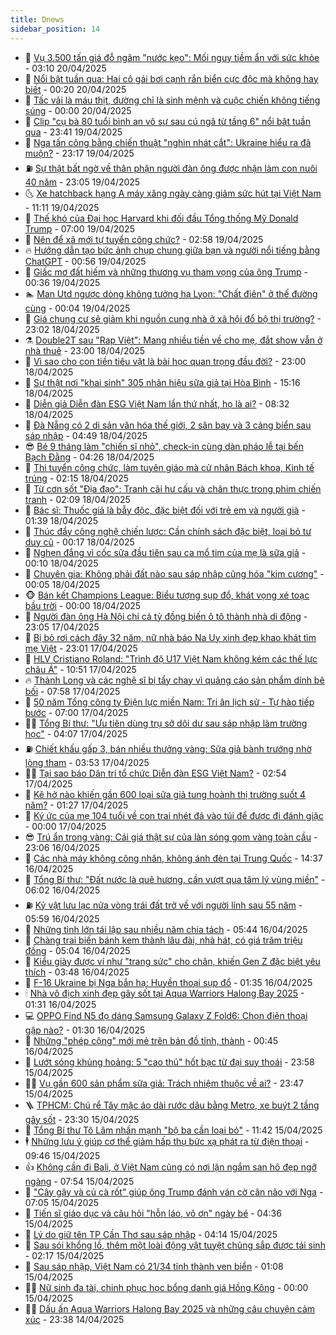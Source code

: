 ```yaml
---
title: Dnews
sidebar_position: 14
---
```


<!-- dantri-dnews:START -->
- 🤠 [Vụ 3.500 tấn giá đỗ ngâm &quot;nước kẹo&quot;: Mối nguy tiềm ẩn với sức khỏe](https://dantri.com.vn/suc-khoe/vu-3500-tan-gia-do-ngam-nuoc-keo-moi-nguy-tiem-an-voi-suc-khoe-20250420084113308.htm) - 03:10 20/04/2025
- 🌈 [Nổi bật tuần qua: Hai cô gái bơi cạnh rắn biển cực độc mà không hay biết](https://dantri.com.vn/khoa-hoc/noi-bat-tuan-qua-hai-co-gai-boi-canh-ran-bien-cuc-doc-ma-khong-hay-biet-20250413141451531.htm) - 00:20 20/04/2025
- 🐎 [Tấc vải là máu thịt, đường chỉ là sinh mệnh và cuộc chiến không tiếng súng](https://dantri.com.vn/xa-hoi/tac-vai-la-mau-thit-duong-chi-la-sinh-menh-va-cuoc-chien-khong-tieng-sung-20250418113454944.htm) - 00:00 20/04/2025
- 👹 [Clip &quot;cụ bà 80 tuổi bình an vô sự sau cú ngã từ tầng 6&quot; nổi bật tuần qua](https://dantri.com.vn/cong-nghe/clip-cu-ba-80-tuoi-binh-an-vo-su-sau-cu-nga-tu-tang-6-noi-bat-tuan-qua-20250420061805989.htm) - 23:41 19/04/2025
- 🫶 [Nga tấn công bằng chiến thuật &quot;nghìn nhát cắt&quot;: Ukraine hiểu ra đã muộn?](https://dantri.com.vn/the-gioi/nga-tan-cong-bang-chien-thuat-nghin-nhat-cat-ukraine-hieu-ra-da-muon-20250411164249485.htm) - 23:17 19/04/2025
- ⛽️ [Sự thật bất ngờ về thân phận người đàn ông được nhận làm con nuôi 40 năm](https://dantri.com.vn/doi-song/su-that-bat-ngo-ve-than-phan-nguoi-dan-ong-duoc-nhan-lam-con-nuoi-40-nam-20250418173012169.htm) - 23:05 19/04/2025
- 🌜 [Xe hatchback hạng A máy xăng ngày càng giảm sức hút tại Việt Nam](https://dantri.com.vn/o-to-xe-may/xe-hatchback-hang-a-may-xang-ngay-cang-giam-suc-hut-tai-viet-nam-20250419131903019.htm) - 11:11 19/04/2025
- 💪 [Thế khó của Đại học Harvard khi đối đầu Tổng thống Mỹ Donald Trump](https://dantri.com.vn/giao-duc/the-kho-cua-dai-hoc-harvard-khi-doi-dau-tong-thong-my-donald-trump-20250418131550140.htm) - 07:00 19/04/2025
- 🎊 [Nên để xã mới tự tuyển công chức?](https://dantri.com.vn/noi-vu/nen-de-xa-moi-tu-tuyen-cong-chuc-20250419015336387.htm) - 02:58 19/04/2025
- 🔥 [Hướng dẫn tạo bức ảnh chụp chung giữa bạn và người nổi tiếng bằng ChatGPT](https://dantri.com.vn/cong-nghe/huong-dan-tao-buc-anh-chup-chung-giua-ban-va-nguoi-noi-tieng-bang-chatgpt-20250419043218666.htm) - 00:56 19/04/2025
- 👀 [Giấc mơ đất hiếm và những thương vụ tham vọng của ông Trump](https://dantri.com.vn/the-gioi/giac-mo-dat-hiem-va-nhung-thuong-vu-tham-vong-cua-ong-trump-20250316211845014.htm) - 00:36 19/04/2025
- 🏊 [Man Utd ngược dòng không tưởng hạ Lyon: &quot;Chất điên&quot; ở thế đường cùng](https://dantri.com.vn/the-thao/man-utd-nguoc-dong-khong-tuong-ha-lyon-chat-dien-o-the-duong-cung-20250418234809637.htm) - 00:04 19/04/2025
- 🥸 [Giá chung cư sẽ giảm khi nguồn cung nhà ở xã hội đổ bộ thị trường?](https://dantri.com.vn/bat-dong-san/gia-chung-cu-se-giam-khi-nguon-cung-nha-o-xa-hoi-do-bo-thi-truong-20250418151738555.htm) - 23:02 18/04/2025
- ⚗️ [Double2T sau &quot;Rap Việt&quot;: Mang nhiều tiền về cho mẹ, đắt show vẫn ở nhà thuê](https://dantri.com.vn/giai-tri/double2t-sau-rap-viet-mang-nhieu-tien-ve-cho-me-dat-show-van-o-nha-thue-20250418091257472.htm) - 23:00 18/04/2025
- 🐲 [Vì sao cho con tiền tiêu vặt là bài học quan trọng đầu đời?](https://dantri.com.vn/giao-duc/vi-sao-cho-con-tien-tieu-vat-la-bai-hoc-quan-trong-dau-doi-20250416105646841.htm) - 23:00 18/04/2025
- 🌁 [Sự thật nơi &quot;khai sinh&quot; 305 nhãn hiệu sữa giả tại Hòa Bình](https://dantri.com.vn/suc-khoe/su-that-noi-khai-sinh-305-nhan-hieu-sua-gia-tai-hoa-binh-20250418220021250.htm) - 15:16 18/04/2025
- 🧐 [Diễn giả Diễn đàn ESG Việt Nam lần thứ nhất, họ là ai?](https://dantri.com.vn/kinh-doanh/dien-gia-dien-dan-esg-viet-nam-lan-thu-nhat-ho-la-ai-20250418133648707.htm) - 08:32 18/04/2025
- 👹 [Đà Nẵng có 2 di sản văn hóa thế giới, 2 sân bay và 3 cảng biển sau sáp nhập](https://dantri.com.vn/xa-hoi/da-nang-co-2-di-san-van-hoa-the-gioi-2-san-bay-va-3-cang-bien-sau-sap-nhap-20250418073559160.htm) - 04:49 18/04/2025
- 😎 [Bé 9 tháng làm &quot;chiến sĩ nhỏ&quot;, check-in cùng dàn pháo lễ tại bến Bạch Đằng](https://dantri.com.vn/du-lich/be-9-thang-lam-chien-si-nho-check-in-cung-dan-phao-le-tai-ben-bach-dang-20250417141043955.htm) - 04:26 18/04/2025
- 🤭 [Thi tuyển công chức, làm tuyên giáo mà cử nhân Bách khoa, Kinh tế trúng](https://dantri.com.vn/noi-vu/thi-tuyen-cong-chuc-lam-tuyen-giao-ma-cu-nhan-bach-khoa-kinh-te-trung-20250418010227632.htm) - 02:15 18/04/2025
- 🦣 [Từ cơn sốt &quot;Địa đạo&quot;: Tranh cãi hư cấu và chân thực trong phim chiến tranh](https://dantri.com.vn/giai-tri/tu-con-sot-dia-dao-tranh-cai-hu-cau-va-chan-thuc-trong-phim-chien-tranh-20250417092437024.htm) - 02:09 18/04/2025
- 🙉 [Bác sĩ: Thuốc giả là bẫy độc, đặc biệt đối với trẻ em và người già](https://dantri.com.vn/suc-khoe/bac-si-thuoc-gia-la-bay-doc-dac-biet-doi-voi-tre-em-va-nguoi-gia-20250418074749903.htm) - 01:39 18/04/2025
- 🗽 [Thúc đẩy công nghệ chiến lược: Cần chính sách đặc biệt, loại bỏ tư duy cũ](https://dantri.com.vn/cong-nghe/thuc-day-cong-nghe-chien-luoc-can-chinh-sach-dac-biet-loai-bo-tu-duy-cu-20250417224513448.htm) - 00:17 18/04/2025
- 🐻 [Nghẹn đắng vì cốc sữa đầu tiên sau ca mổ tim của mẹ là sữa giả](https://dantri.com.vn/suc-khoe/nghen-dang-vi-coc-sua-dau-tien-sau-ca-mo-tim-cua-me-la-sua-gia-20250417210257947.htm) - 00:10 18/04/2025
- 🫣 [Chuyên gia: Không phải đất nào sau sáp nhập cũng hóa &quot;kim cương&quot;](https://dantri.com.vn/bat-dong-san/chuyen-gia-khong-phai-dat-nao-sau-sap-nhap-cung-hoa-kim-cuong-20250417173057266.htm) - 00:05 18/04/2025
- 🐵 [Bán kết Champions League: Biểu tượng sụp đổ, khát vọng xé toạc bầu trời](https://dantri.com.vn/the-thao/ban-ket-champions-league-bieu-tuong-sup-do-khat-vong-xe-toac-bau-troi-20250417233518141.htm) - 00:00 18/04/2025
- 🥷 [Người đàn ông Hà Nội chi cả tỷ đồng biến ô tô thành nhà di động](https://dantri.com.vn/du-lich/nguoi-dan-ong-ha-noi-chi-ca-ty-dong-bien-o-to-thanh-nha-di-dong-20250416081815365.htm) - 23:05 17/04/2025
- 🐻 [Bị bỏ rơi cách đây 32 năm, nữ nhà báo Na Uy xinh đẹp khao khát tìm mẹ Việt](https://dantri.com.vn/doi-song/bi-bo-roi-cach-day-32-nam-nu-nha-bao-na-uy-xinh-dep-khao-khat-tim-me-viet-20250416154527213.htm) - 23:01 17/04/2025
- 🥸 [HLV Cristiano Roland: &quot;Trình độ U17 Việt Nam không kém các thế lực châu Á&quot;](https://dantri.com.vn/the-thao/hlv-cristiano-roland-trinh-do-u17-viet-nam-khong-kem-cac-the-luc-chau-a-20250417163737432.htm) - 10:51 17/04/2025
- 🔥 [Thành Long và các nghệ sĩ bị tẩy chay vì quảng cáo sản phẩm dính bê bối](https://dantri.com.vn/giai-tri/thanh-long-va-cac-nghe-si-bi-tay-chay-vi-quang-cao-san-pham-dinh-be-boi-20250417143252554.htm) - 07:58 17/04/2025
- 🥰 [50 năm Tổng công ty Điện lực miền Nam: Tri ân lịch sử - Tự hào tiếp bước](https://dantri.com.vn/xa-hoi/50-nam-tong-cong-ty-dien-luc-mien-nam-tri-an-lich-su-tu-hao-tiep-buoc-20250417104439494.htm) - 07:00 17/04/2025
- 👨‍🏫 [Tổng Bí thư: &quot;Ưu tiên dùng trụ sở dôi dư sau sáp nhập làm trường học&quot;](https://dantri.com.vn/xa-hoi/tong-bi-thu-uu-tien-dung-tru-so-doi-du-sau-sap-nhap-lam-truong-hoc-20250417073257179.htm) - 04:07 17/04/2025
- ⛽️ [Chiết khấu gấp 3, bán nhiều thưởng vàng: Sữa giả bành trướng nhờ lòng tham](https://dantri.com.vn/suc-khoe/chiet-khau-gap-3-ban-nhieu-thuong-vang-sua-gia-banh-truong-nho-long-tham-20250417100549456.htm) - 03:53 17/04/2025
- 🧑‍💻 [Tại sao báo Dân trí tổ chức Diễn đàn ESG Việt Nam?](https://dantri.com.vn/kinh-doanh/tai-sao-bao-dan-tri-to-chuc-dien-dan-esg-viet-nam-20250411102816432.htm) - 02:54 17/04/2025
- 💪 [Kẽ hở nào khiến gần 600 loại sữa giả tung hoành thị trường suốt 4 năm?](https://dantri.com.vn/doi-song/ke-ho-nao-khien-gan-600-loai-sua-gia-tung-hoanh-thi-truong-suot-4-nam-20250416222954028.htm) - 01:27 17/04/2025
- 🔭 [Ký ức của mẹ 104 tuổi về con trai nhét đá vào túi để được đi đánh giặc](https://dantri.com.vn/lao-dong-viec-lam/ky-uc-cua-me-104-tuoi-ve-con-trai-nhet-da-vao-tui-de-duoc-di-danh-giac-20250416115854893.htm) - 00:00 17/04/2025
- 😎 [Trú ẩn trong vàng: Cái giá thật sự của làn sóng gom vàng toàn cầu](https://dantri.com.vn/kinh-doanh/tru-an-trong-vang-cai-gia-that-su-cua-lan-song-gom-vang-toan-cau-20250416102839502.htm) - 23:06 16/04/2025
- 🦩 [Các nhà máy không công nhân, không ánh đèn tại Trung Quốc](https://dantri.com.vn/cong-nghe/cac-nha-may-khong-cong-nhan-khong-anh-den-tai-trung-quoc-20250416161914536.htm) - 14:37 16/04/2025
- 🐻 [Tổng Bí thư: &quot;Đất nước là quê hương, cần vượt qua tâm lý vùng miền&quot;](https://dantri.com.vn/xa-hoi/tong-bi-thu-dat-nuoc-la-que-huong-can-vuot-qua-tam-ly-vung-mien-20250416103303179.htm) - 06:02 16/04/2025
- ⛽️ [Kỷ vật lưu lạc nửa vòng trái đất trở về với người lính sau 55 năm](https://dantri.com.vn/lao-dong-viec-lam/ky-vat-luu-lac-nua-vong-trai-dat-tro-ve-voi-nguoi-linh-sau-55-nam-20250415161135593.htm) - 05:59 16/04/2025
- 📝 [Những tỉnh lớn tái lập sau nhiều năm chia tách](https://dantri.com.vn/noi-vu/nhung-tinh-lon-tai-lap-sau-nhieu-nam-chia-tach-20250415184830426.htm) - 05:44 16/04/2025
- 💯 [Chàng trai biến bánh kem thành lâu đài, nhà hát, có giá trăm triệu đồng](https://dantri.com.vn/doi-song/chang-trai-bien-banh-kem-thanh-lau-dai-nha-hat-co-gia-tram-trieu-dong-20250409150031672.htm) - 05:04 16/04/2025
- 🤠 [Kiểu giày được ví như &quot;trang sức&quot; cho chân, khiến Gen Z đặc biệt yêu thích](https://dantri.com.vn/giai-tri/kieu-giay-duoc-vi-nhu-trang-suc-cho-chan-khien-gen-z-dac-biet-yeu-thich-20250327073306658.htm) - 03:48 16/04/2025
- 🧐 [F-16 Ukraine bị Nga bắn hạ: Huyền thoại sụp đổ](https://dantri.com.vn/the-gioi/f-16-ukraine-bi-nga-ban-ha-huyen-thoai-sup-do-20250415143913824.htm) - 01:35 16/04/2025
- 🕯 [Nhà vô địch xinh đẹp gây sốt tại Aqua Warriors Halong Bay 2025](https://dantri.com.vn/the-thao/nha-vo-dich-xinh-dep-gay-sot-tai-aqua-warriors-halong-bay-2025-20250416000329843.htm) - 01:31 16/04/2025
- 💻 [OPPO Find N5 đọ dáng Samsung Galaxy Z Fold6: Chọn điện thoại gập nào?](https://dantri.com.vn/cong-nghe/oppo-find-n5-do-dang-samsung-galaxy-z-fold6-chon-dien-thoai-gap-nao-20250415235846709.htm) - 01:30 16/04/2025
- 🌋 [Những &quot;phép cộng&quot; mới mẻ trên bản đồ tỉnh, thành](https://dantri.com.vn/noi-vu/nhung-phep-cong-moi-me-tren-ban-do-tinh-thanh-20250415130813446.htm) - 00:45 16/04/2025
- 🤖 [Lướt sóng khủng hoảng: 5 &quot;cao thủ&quot; hốt bạc từ đại suy thoái](https://dantri.com.vn/kinh-doanh/luot-song-khung-hoang-5-cao-thu-hot-bac-tu-dai-suy-thoai-20250415082932044.htm) - 23:58 15/04/2025
- 🧑‍💻 [Vụ gần 600 sản phẩm sữa giả: Trách nhiệm thuộc về ai?](https://dantri.com.vn/suc-khoe/vu-gan-600-san-pham-sua-gia-trach-nhiem-thuoc-ve-ai-20250415184523527.htm) - 23:47 15/04/2025
- 🪜 [TPHCM: Chú rể Tây mặc áo dài rước dâu bằng Metro, xe buýt 2 tầng gây sốt](https://dantri.com.vn/doi-song/tphcm-chu-re-tay-mac-ao-dai-ruoc-dau-bang-metro-xe-buyt-2-tang-gay-sot-20250416033429313.htm) - 23:30 15/04/2025
- 🚀 [Tổng Bí thư Tô Lâm nhấn mạnh &quot;bộ ba cần loại bỏ&quot;](https://dantri.com.vn/xa-hoi/tong-bi-thu-to-lam-nhan-manh-bo-ba-can-loai-bo-20250415141442703.htm) - 11:42 15/04/2025
- 🕴 [Những lưu ý giúp cơ thể giảm hấp thụ bức xạ phát ra từ điện thoại](https://dantri.com.vn/cong-nghe/nhung-luu-y-giup-co-the-giam-hap-thu-buc-xa-phat-ra-tu-dien-thoai-20250415122859215.htm) - 09:46 15/04/2025
- 👍 [Không cần đi Bali, ở Việt Nam cũng có nơi lặn ngắm san hô đẹp ngỡ ngàng](https://dantri.com.vn/du-lich/khong-can-di-bali-o-viet-nam-cung-co-noi-lan-ngam-san-ho-dep-ngo-ngang-20250415120603592.htm) - 07:54 15/04/2025
- 🥳 [&quot;Cây gậy và củ cà rốt&quot; giúp ông Trump đánh ván cờ cân não với Nga](https://dantri.com.vn/the-gioi/cay-gay-va-cu-ca-rot-giup-ong-trump-danh-van-co-can-nao-voi-nga-20250410201155340.htm) - 07:05 15/04/2025
- 🥳 [Tiến sĩ giáo dục và câu hỏi &quot;hỗn láo, vô ơn&quot; ngày bé](https://dantri.com.vn/giao-duc/tien-si-giao-duc-va-cau-hoi-hon-lao-vo-on-ngay-be-20250415105435409.htm) - 04:36 15/04/2025
- 🦩 [Lý do giữ tên TP Cần Thơ sau sáp nhập](https://dantri.com.vn/xa-hoi/ly-do-giu-ten-tp-can-tho-sau-sap-nhap-20250414223034385.htm) - 04:14 15/04/2025
- 🗽 [Sau sói khổng lồ, thêm một loài động vật tuyệt chủng sắp được tái sinh](https://dantri.com.vn/khoa-hoc/sau-soi-khong-lo-them-mot-loai-dong-vat-tuyet-chung-sap-duoc-tai-sinh-20250415014718757.htm) - 02:17 15/04/2025
- 🤖 [Sau sáp nhập, Việt Nam có 21/34 tỉnh thành ven biển](https://dantri.com.vn/noi-vu/sau-sap-nhap-viet-nam-co-2134-tinh-thanh-ven-bien-20250415061733257.htm) - 01:08 15/04/2025
- 🧑‍🏫 [Nữ sinh đa tài, chinh phục học bổng danh giá Hồng Kông](https://dantri.com.vn/giao-duc/nu-sinh-da-tai-chinh-phuc-hoc-bong-danh-gia-hong-kong-20250414221040175.htm) - 00:00 15/04/2025
- 👨‍🏫 [Dấu ấn Aqua Warriors Halong Bay 2025 và những câu chuyện cảm xúc](https://dantri.com.vn/the-thao/dau-an-aqua-warriors-halong-bay-2025-va-nhung-cau-chuyen-cam-xuc-20250414222145232.htm) - 23:38 14/04/2025<!-- dantri-dnews:END -->
